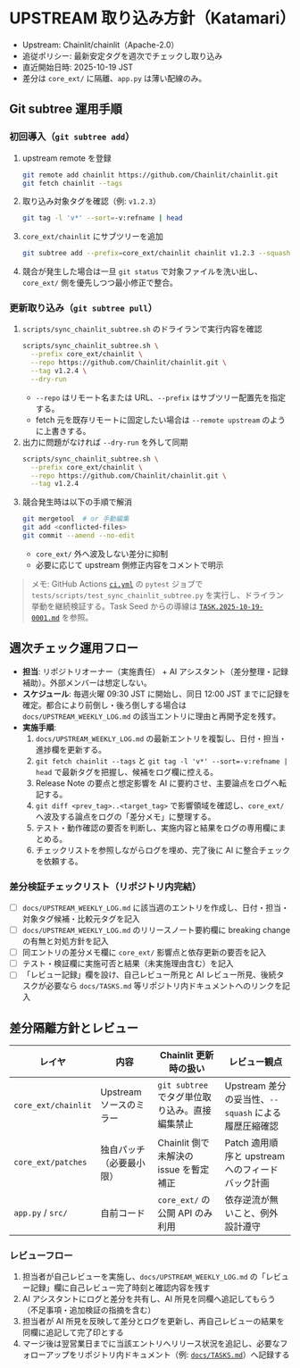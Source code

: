 # UPSTREAM 取り込み方針（Katamari）
- Upstream: Chainlit/chainlit（Apache-2.0）
- 追従ポリシー: 最新安定タグを週次でチェックし取り込み
- 直近開始日時: 2025-10-19 JST
- 差分は `core_ext/` に隔離、`app.py` は薄い配線のみ。

## Git subtree 運用手順

### 初回導入（`git subtree add`）
1. upstream remote を登録
   ```bash
   git remote add chainlit https://github.com/Chainlit/chainlit.git
   git fetch chainlit --tags
   ```
2. 取り込み対象タグを確認（例: `v1.2.3`）
   ```bash
   git tag -l 'v*' --sort=-v:refname | head
   ```
3. `core_ext/chainlit` にサブツリーを追加
   ```bash
   git subtree add --prefix=core_ext/chainlit chainlit v1.2.3 --squash
   ```
4. 競合が発生した場合は一旦 `git status` で対象ファイルを洗い出し、`core_ext/` 側を優先しつつ最小修正で整合。

### 更新取り込み（`git subtree pull`）
1. `scripts/sync_chainlit_subtree.sh` のドライランで実行内容を確認
   ```bash
   scripts/sync_chainlit_subtree.sh \
     --prefix core_ext/chainlit \
     --repo https://github.com/Chainlit/chainlit.git \
     --tag v1.2.4 \
     --dry-run
   ```
   - `--repo` はリモート名または URL、`--prefix` はサブツリー配置先を指定する。
   - fetch 元を既存リモートに固定したい場合は `--remote upstream` のように上書きする。
2. 出力に問題がなければ `--dry-run` を外して同期
   ```bash
   scripts/sync_chainlit_subtree.sh \
     --prefix core_ext/chainlit \
     --repo https://github.com/Chainlit/chainlit.git \
     --tag v1.2.4
   ```
3. 競合発生時は以下の手順で解消
   ```bash
   git mergetool  # or 手動編集
   git add <conflicted-files>
   git commit --amend --no-edit
   ```
   - `core_ext/` 外へ波及しない差分に抑制
   - 必要に応じて upstream 側修正内容をコメントで明示

> メモ: GitHub Actions [`ci.yml`](../.github/workflows/ci.yml) の `pytest` ジョブで `tests/scripts/test_sync_chainlit_subtree.py` を実行し、ドライラン挙動を継続検証する。Task Seed からの導線は [`TASK.2025-10-19-0001.md`](../TASK.2025-10-19-0001.md) を参照。

## 週次チェック運用フロー

- **担当**: リポジトリオーナー（実施責任） + AI アシスタント（差分整理・記録補助）。外部メンバーは想定しない。
- **スケジュール**: 毎週火曜 09:30 JST に開始し、同日 12:00 JST までに記録を確定。都合により前倒し・後ろ倒しする場合は `docs/UPSTREAM_WEEKLY_LOG.md` の該当エントリに理由と再開予定を残す。
- **実施手順**:
  1. `docs/UPSTREAM_WEEKLY_LOG.md` の最新エントリを複製し、日付・担当・進捗欄を更新する。
  2. `git fetch chainlit --tags` と `git tag -l 'v*' --sort=-v:refname | head` で最新タグを把握し、候補をログ欄に控える。
  3. Release Note の要点と想定影響を AI に要約させ、主要論点をログへ転記する。
  4. `git diff <prev_tag>..<target_tag>` で影響領域を確認し、`core_ext/` へ波及する論点をログの「差分メモ」に整理する。
  5. テスト・動作確認の要否を判断し、実施内容と結果をログの専用欄にまとめる。
  6. チェックリストを参照しながらログを埋め、完了後に AI に整合チェックを依頼する。

### 差分検証チェックリスト（リポジトリ内完結）
- [ ] `docs/UPSTREAM_WEEKLY_LOG.md` に該当週のエントリを作成し、日付・担当・対象タグ候補・比較元タグを記入
- [ ] `docs/UPSTREAM_WEEKLY_LOG.md` のリリースノート要約欄に breaking change の有無と対処方針を記入
- [ ] 同エントリの差分メモ欄に `core_ext/` 影響点と依存更新の要否を記入
- [ ] テスト・検証欄に実施可否と結果（未実施理由含む）を記入
- [ ] 「レビュー記録」欄を設け、自己レビュー所見と AI レビュー所見、後続タスクが必要なら `docs/TASKS.md` 等リポジトリ内ドキュメントへのリンクを記入

## 差分隔離方針とレビュー

| レイヤ | 内容 | Chainlit 更新時の扱い | レビュー観点 |
| --- | --- | --- | --- |
| `core_ext/chainlit` | Upstream ソースのミラー | `git subtree` でタグ単位取り込み。直接編集禁止 | Upstream 差分の妥当性、`--squash` による履歴圧縮確認 |
| `core_ext/patches` | 独自パッチ（必要最小限） | Chainlit 側で未解決の issue を暫定補正 | Patch 適用順序と upstream へのフィードバック計画 |
| `app.py` / `src/` | 自前コード | `core_ext/` の公開 API のみ利用 | 依存逆流が無いこと、例外設計遵守 |

### レビューフロー
1. 担当者が自己レビューを実施し、`docs/UPSTREAM_WEEKLY_LOG.md` の「レビュー記録」欄に自己レビュー完了時刻と確認内容を残す
2. AI アシスタントにログと差分を共有し、AI 所見を同欄へ追記してもらう（不足事項・追加検証の指摘を含む）
3. 担当者が AI 所見を反映して差分とログを更新し、再自己レビューの結果を同欄に追記して完了印とする
4. マージ後は翌営業日までに当該エントリへリリース状況を追記し、必要なフォローアップをリポジトリ内ドキュメント（例: [`docs/TASKS.md`](./TASKS.md#upstream-follow-up)）へ記録する
